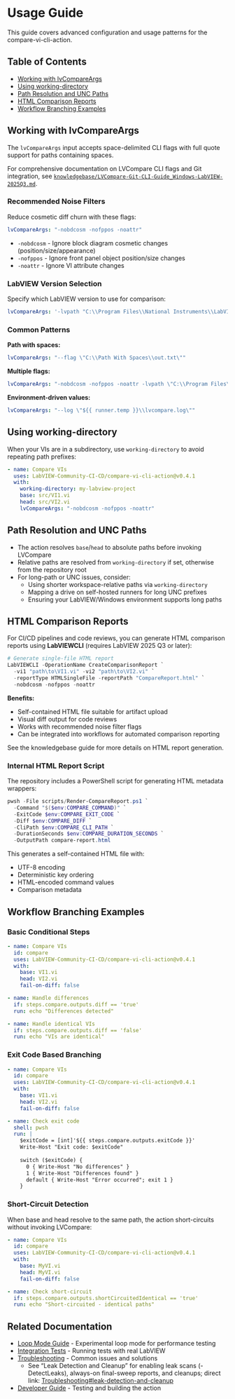 # Usage Guide

This guide covers advanced configuration and usage patterns for the compare-vi-cli-action.

## Table of Contents

- [Working with lvCompareArgs](#working-with-lvcompareargs)
- [Using working-directory](#using-working-directory)
- [Path Resolution and UNC Paths](#path-resolution-and-unc-paths)
- [HTML Comparison Reports](#html-comparison-reports)
- [Workflow Branching Examples](#workflow-branching-examples)

## Working with lvCompareArgs

The `lvCompareArgs` input accepts space-delimited CLI flags with full quote support for paths containing spaces.

For comprehensive documentation on LVCompare CLI flags and Git integration, see [`knowledgebase/LVCompare-Git-CLI-Guide_Windows-LabVIEW-2025Q3.md`](./knowledgebase/LVCompare-Git-CLI-Guide_Windows-LabVIEW-2025Q3.md).

### Recommended Noise Filters

Reduce cosmetic diff churn with these flags:

```yaml
lvCompareArgs: "-nobdcosm -nofppos -noattr"
```

- `-nobdcosm` - Ignore block diagram cosmetic changes (position/size/appearance)
- `-nofppos` - Ignore front panel object position/size changes
- `-noattr` - Ignore VI attribute changes

### LabVIEW Version Selection

Specify which LabVIEW version to use for comparison:

```yaml
lvCompareArgs: '-lvpath "C:\\Program Files\\National Instruments\\LabVIEW 2025\\LabVIEW.exe"'
```

### Common Patterns

**Path with spaces:**

```yaml
lvCompareArgs: "--flag \"C:\\Path With Spaces\\out.txt\""
```

**Multiple flags:**

```yaml
lvCompareArgs: "-nobdcosm -nofppos -noattr -lvpath \"C:\\Program Files\\National Instruments\\LabVIEW 2025\\LabVIEW.exe\""
```

**Environment-driven values:**

```yaml
lvCompareArgs: "--log \"${{ runner.temp }}\\lvcompare.log\""
```

## Using working-directory

When your VIs are in a subdirectory, use `working-directory` to avoid repeating path prefixes:

```yaml
- name: Compare VIs
  uses: LabVIEW-Community-CI-CD/compare-vi-cli-action@v0.4.1
  with:
    working-directory: my-labview-project
    base: src/VI1.vi
    head: src/VI2.vi
    lvCompareArgs: "-nobdcosm -nofppos -noattr"
```

## Path Resolution and UNC Paths

- The action resolves `base`/`head` to absolute paths before invoking LVCompare
- Relative paths are resolved from `working-directory` if set, otherwise from the repository root
- For long-path or UNC issues, consider:
  - Using shorter workspace-relative paths via `working-directory`
  - Mapping a drive on self-hosted runners for long UNC prefixes
  - Ensuring your LabVIEW/Windows environment supports long paths

## HTML Comparison Reports

For CI/CD pipelines and code reviews, you can generate HTML comparison reports using **LabVIEWCLI** (requires LabVIEW 2025 Q3 or later):

```powershell
# Generate single-file HTML report
LabVIEWCLI -OperationName CreateComparisonReport `
  -vi1 "path\to\VI1.vi" -vi2 "path\to\VI2.vi" `
  -reportType HTMLSingleFile -reportPath "CompareReport.html" `
  -nobdcosm -nofppos -noattr
```

**Benefits:**

- Self-contained HTML file suitable for artifact upload
- Visual diff output for code reviews
- Works with recommended noise filter flags
- Can be integrated into workflows for automated comparison reporting

See the knowledgebase guide for more details on HTML report generation.

### Internal HTML Report Script

The repository includes a PowerShell script for generating HTML metadata wrappers:

```powershell
pwsh -File scripts/Render-CompareReport.ps1 `
  -Command "$($env:COMPARE_COMMAND)" `
  -ExitCode $env:COMPARE_EXIT_CODE `
  -Diff $env:COMPARE_DIFF `
  -CliPath $env:COMPARE_CLI_PATH `
  -DurationSeconds $env:COMPARE_DURATION_SECONDS `
  -OutputPath compare-report.html
```

This generates a self-contained HTML file with:

- UTF-8 encoding
- Deterministic key ordering
- HTML-encoded command values
- Comparison metadata

## Workflow Branching Examples

### Basic Conditional Steps

```yaml
- name: Compare VIs
  id: compare
  uses: LabVIEW-Community-CI-CD/compare-vi-cli-action@v0.4.1
  with:
    base: VI1.vi
    head: VI2.vi
    fail-on-diff: false

- name: Handle differences
  if: steps.compare.outputs.diff == 'true'
  run: echo "Differences detected"

- name: Handle identical VIs
  if: steps.compare.outputs.diff == 'false'
  run: echo "VIs are identical"
```

### Exit Code Based Branching

```yaml
- name: Compare VIs
  id: compare
  uses: LabVIEW-Community-CI-CD/compare-vi-cli-action@v0.4.1
  with:
    base: VI1.vi
    head: VI2.vi
    fail-on-diff: false

- name: Check exit code
  shell: pwsh
  run: |
    $exitCode = [int]'${{ steps.compare.outputs.exitCode }}'
    Write-Host "Exit code: $exitCode"
    
    switch ($exitCode) {
      0 { Write-Host "No differences" }
      1 { Write-Host "Differences found" }
      default { Write-Host "Error occurred"; exit 1 }
    }
```

### Short-Circuit Detection

When base and head resolve to the same path, the action short-circuits without invoking LVCompare:

```yaml
- name: Compare VIs
  id: compare
  uses: LabVIEW-Community-CI-CD/compare-vi-cli-action@v0.4.1
  with:
    base: MyVI.vi
    head: MyVI.vi
    fail-on-diff: false

- name: Check short-circuit
  if: steps.compare.outputs.shortCircuitedIdentical == 'true'
  run: echo "Short-circuited - identical paths"
```

## Related Documentation

- [Loop Mode Guide](./COMPARE_LOOP_MODULE.md) - Experimental loop mode for performance testing
- [Integration Tests](./INTEGRATION_TESTS.md) - Running tests with real LabVIEW
- [Troubleshooting](./TROUBLESHOOTING.md) - Common issues and solutions
  - See “Leak Detection and Cleanup” for enabling leak scans (-DetectLeaks), always-on final-sweep reports, and cleanups; direct link: [Troubleshooting#leak-detection-and-cleanup](./TROUBLESHOOTING.md#leak-detection-and-cleanup)
- [Developer Guide](./DEVELOPER_GUIDE.md) - Testing and building the action
